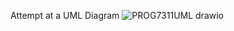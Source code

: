 Attempt at a UML Diagram
![PROG7311UML drawio](https://github.com/user-attachments/assets/592b66b6-f043-4ebf-a0bd-68ba78e945c1)
